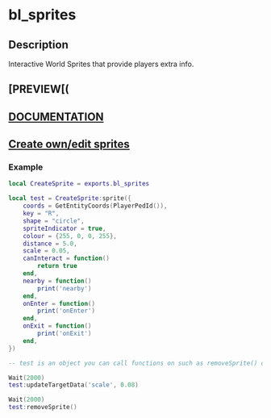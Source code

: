 # bl_sprites
## Description
Interactive World Sprites that provide players extra info.

## [PREVIEW[(

## [DOCUMENTATION](https://docs.byte-labs.net/bl_sprites)

## [Create own/edit sprites](https://www.figma.com/file/lCa8qRBuXazc4jXBpaHAuC/Byte-Labs-Sprites?type=design&node-id=0%3A1&mode=design&t=PI6EaFRVr89TyzA4-1)

### Example
```lua
local CreateSprite = exports.bl_sprites

local test = CreateSprite:sprite({
    coords = GetEntityCoords(PlayerPedId()),
    key = "R",
    shape = "circle",
    spriteIndicator = true,
    colour = {255, 0, 0, 255},
    distance = 5.0,
    scale = 0.05,
    canInteract = function()
        return true
    end,
    nearby = function()
        print('nearby')
    end,
    onEnter = function()
        print('onEnter')
    end,
    onExit = function()
        print('onExit')
    end,
})

-- test is an object you can call functions on such as removeSprite() or updateTargetData()

Wait(2000)
test:updateTargetData('scale', 0.08)

Wait(2000)
test:removeSprite()
```
